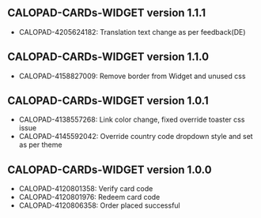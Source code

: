 ## CALOPAD-CARDs-WIDGET version 1.1.1

* CALOPAD-4205624182: Translation text change as per feedback(DE)

## CALOPAD-CARDs-WIDGET version 1.1.0

* CALOPAD-4158827009: Remove border from Widget and unused css

## CALOPAD-CARDs-WIDGET version 1.0.1

* CALOPAD-4138557268: Link color change, fixed override toaster css issue
* CALOPAD-4145592042: Override country code dropdown style and set as per theme

## CALOPAD-CARDs-WIDGET version 1.0.0

* CALOPAD-4120801358: Verify card code
* CALOPAD-4120801976: Redeem card code
* CALOPAD-4120806358: Order placed successful